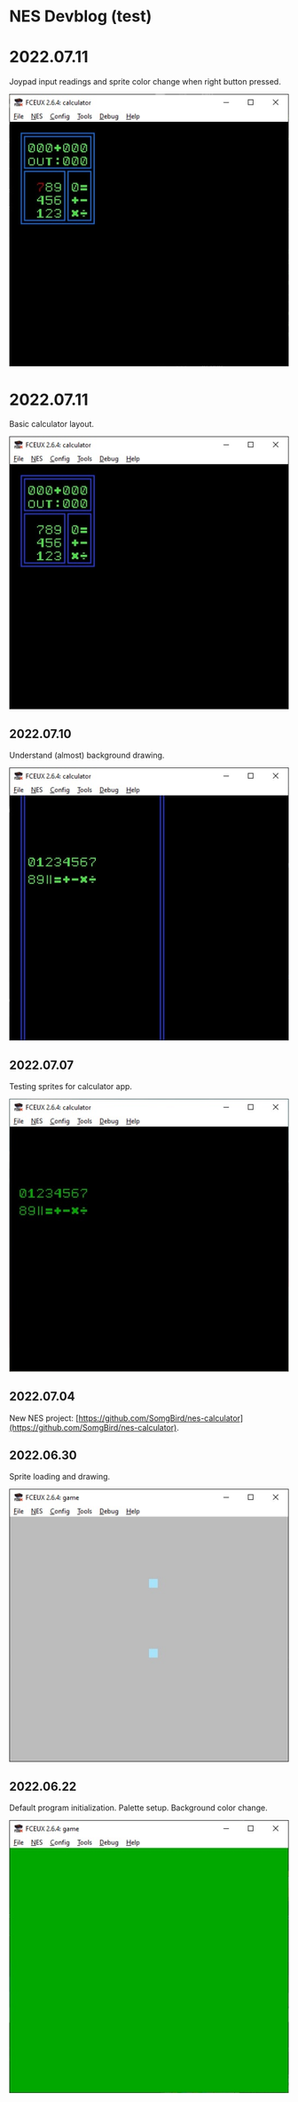 # NES Devblog (test)


# 2022.07.11

Joypad input readings and sprite color change when right button pressed.

![image](img/photo_2022-07-19_01-52-35.jpg)


# 2022.07.11

Basic calculator layout.

![image](img/photo_2022-07-11_17-32-54.jpg)


## 2022.07.10

Understand (almost) background drawing.

![image](img/photo_2022-07-11_00-14-03.jpg)


## 2022.07.07

Testing sprites for calculator app.

![image](img/photo_2022-07-07_00-20-43.jpg)


## 2022.07.04

New NES project: [https://github.com/SomgBird/nes-calculator](https://github.com/SomgBird/nes-calculator).


## 2022.06.30

Sprite loading and drawing.

![image](img/photo_2022-06-30_18-03-00.jpg)


## 2022.06.22

Default program initialization. Palette setup. Background color change.

![image](img/photo_2022-06-22_00-26-33.jpg)

